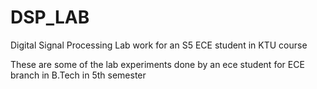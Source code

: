 # DSP_LAB
Digital Signal Processing Lab work for an S5 ECE student in KTU course


These are some of the lab experiments done by an ece student for ECE branch in B.Tech in 5th semester
